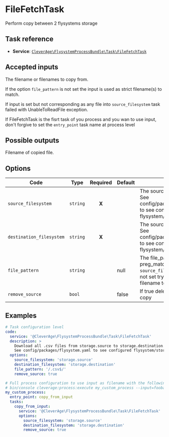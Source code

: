 FileFetchTask
========

Perform copy between 2 flysystems storage

Task reference
--------------

* **Service**: [`CleverAge\FlysystemProcessBundle\Task\FileFetchTask`](../src/Task/FileFetchTask.php)

Accepted inputs
---------------

The filename or filenames to copy from.

If the option `file_pattern` is not set the input is used as strict filename(s) to match.

If input is set but not corresponding as any file into `source_filesystem` task failed with UnableToReadFile exception.

If FileFetchTask is the fisrt task of you process and you wan to use input, don't forgive to set the `entry_point` task name at process level

Possible outputs
----------------

Filename of copied file.

Options
-------

| Code | Type |      Required      | Default | Description                                                                                                                                   |
| ---- |------|:------------------:|-|-----------------------------------------------------------------------------------------------------------------------------------------------|
| `source_filesystem` | `string` |**X**|| The source flysystem/storage.<br/>See config/packages/flysystem.yaml to see configured flysystem/storages.                                        |
| `destination_filesystem` | `string` |**X**|| The source flysystem/storage.<br/>See config/packages/flysystem.yaml to see configured flysystem/storages.                                                                                                               |
| `file_pattern` | `string` || null | The file_parttern used in preg_match to match into `source_filesystem` list of files. If not set try to use input as strict filename to match |
| `remove_source`|`bool`|| false | If true delete source file after copy                                                                                                         |


Examples
--------

```yaml
# Task configuration level
code:
  service: '@CleverAge\FlysystemProcessBundle\Task\FileFetchTask'
  description: >
    Download all .csv files from storage.source to storage.destination.
    See config/packages/flysystem.yaml to see configured flysystem/storages.
  options:
    source_filesystem: 'storage.source'
    destination_filesystem: 'storage.destination'
    file_pattern: '/.csv$/'
    remove_source: true
```

```yaml
# Full process configuration to use input as filename with the following call
# bin/console cleverage:process:execute my_custom_process --input=foobar.csv -vv
my_custom_process:
  entry_point: copy_from_input
  tasks:
    copy_from_input:
      service: '@CleverAge\FlysystemProcessBundle\Task\FileFetchTask'
      options:
        source_filesystem: 'storage.source'
        destination_filesystem: 'storage.destination'
        remove_source: true
```
